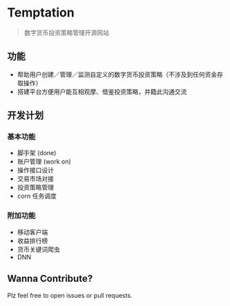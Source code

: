 # Temptation 

> 数字货币投资策略管理开源网站

## 功能

- 帮助用户创建／管理／监测自定义的数字货币投资策略（不涉及到任何资金存取操作）
- 搭建平台方便用户能互相观摩、借鉴投资策略，并籍此沟通交流

## 开发计划

### 基本功能

- 脚手架 (done)
- 账户管理 (work on)
- 操作接口设计
- 交易市场对接
- 投资策略管理
- corn 任务调度

### 附加功能

- 移动客户端
- 收益排行榜
- 货币关键词爬虫
- DNN

## Wanna Contribute?

Plz feel free to open issues or pull requests.